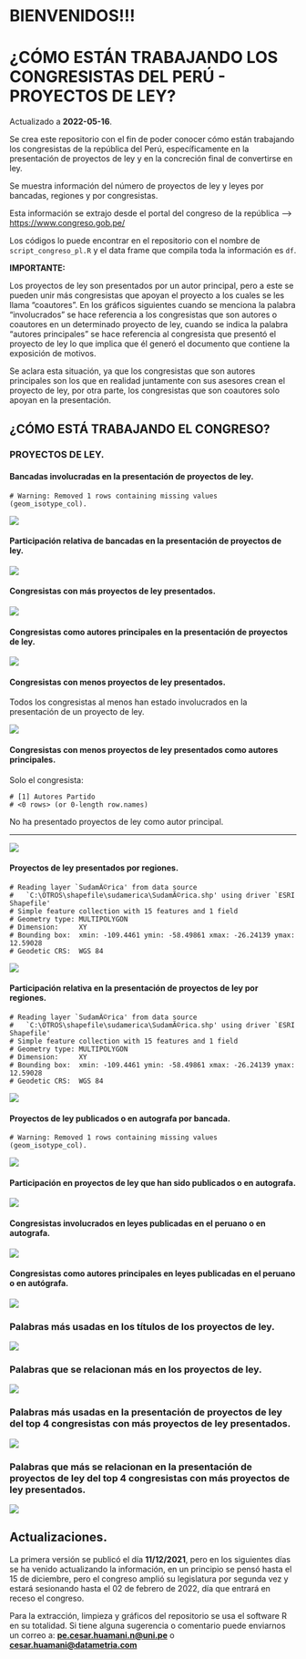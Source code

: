 
# BIENVENIDOS!!!

# ¿CÓMO ESTÁN TRABAJANDO LOS CONGRESISTAS DEL PERÚ - PROYECTOS DE LEY?

Actualizado a **2022-05-16**.

Se crea este repositorio con el fin de poder conocer cómo están
trabajando los congresistas de la república del Perú, específicamente en
la presentación de proyectos de ley y en la concreción final de
convertirse en ley.

Se muestra información del número de proyectos de ley y leyes por
bancadas, regiones y por congresistas.

Esta información se extrajo desde el portal del congreso de la república
—&gt; <https://www.congreso.gob.pe/>

Los códigos lo puede encontrar en el repositorio con el nombre de
`script_congreso_pl.R` y el data frame que compila toda la información
es `df`.

**IMPORTANTE:**

Los proyectos de ley son presentados por un autor principal, pero a este
se pueden unir más congresistas que apoyan el proyecto a los cuales se
les llama “coautores”. En los gráficos siguientes cuando se menciona la
palabra “involucrados” se hace referencia a los congresistas que son
autores o coautores en un determinado proyecto de ley, cuando se indica
la palabra “autores principales” se hace referencia al congresista que
presentó el proyecto de ley lo que implica que él generó el documento
que contiene la exposición de motivos.

Se aclara esta situación, ya que los congresistas que son autores
principales son los que en realidad juntamente con sus asesores crean el
proyecto de ley, por otra parte, los congresistas que son coautores solo
apoyan en la presentación.

## ¿CÓMO ESTÁ TRABAJANDO EL CONGRESO?

### PROYECTOS DE LEY.

#### Bancadas involucradas en la presentación de proyectos de ley.

    # Warning: Removed 1 rows containing missing values (geom_isotype_col).

![](README-unnamed-chunk-3-1.png)<!-- -->

#### Participación relativa de bancadas en la presentación de proyectos de ley.

![](README-unnamed-chunk-4-1.png)<!-- -->

#### Congresistas con más proyectos de ley presentados.

![](README-unnamed-chunk-5-1.png)<!-- -->

#### Congresistas como autores principales en la presentación de proyectos de ley.

![](README-unnamed-chunk-6-1.png)<!-- -->

#### Congresistas con menos proyectos de ley presentados.

Todos los congresistas al menos han estado involucrados en la
presentación de un proyecto de ley.

![](README-unnamed-chunk-8-1.png)<!-- -->

#### Congresistas con menos proyectos de ley presentados como autores principales.

Solo el congresista:

    # [1] Autores Partido
    # <0 rows> (or 0-length row.names)

No ha presentado proyectos de ley como autor principal.

------------------------------------------------------------------------

![](README-unnamed-chunk-10-1.png)<!-- -->

#### Proyectos de ley presentados por regiones.

    # Reading layer `SudamÃ©rica' from data source 
    #   `C:\OTROS\shapefile\sudamerica\SudamÃ©rica.shp' using driver `ESRI Shapefile'
    # Simple feature collection with 15 features and 1 field
    # Geometry type: MULTIPOLYGON
    # Dimension:     XY
    # Bounding box:  xmin: -109.4461 ymin: -58.49861 xmax: -26.24139 ymax: 12.59028
    # Geodetic CRS:  WGS 84

![](README-unnamed-chunk-11-1.png)<!-- -->

#### Participación relativa en la presentación de proyectos de ley por regiones.

    # Reading layer `SudamÃ©rica' from data source 
    #   `C:\OTROS\shapefile\sudamerica\SudamÃ©rica.shp' using driver `ESRI Shapefile'
    # Simple feature collection with 15 features and 1 field
    # Geometry type: MULTIPOLYGON
    # Dimension:     XY
    # Bounding box:  xmin: -109.4461 ymin: -58.49861 xmax: -26.24139 ymax: 12.59028
    # Geodetic CRS:  WGS 84

![](README-unnamed-chunk-12-1.png)<!-- -->

#### Proyectos de ley publicados o en autografa por bancada.

    # Warning: Removed 1 rows containing missing values (geom_isotype_col).

![](README-unnamed-chunk-13-1.png)<!-- -->

#### Participación en proyectos de ley que han sido publicados o en autografa.

![](README-unnamed-chunk-14-1.png)<!-- -->

#### Congresistas involucrados en leyes publicadas en el peruano o en autografa.

![](README-unnamed-chunk-15-1.png)<!-- -->

#### Congresistas como autores principales en leyes publicadas en el peruano o en autógrafa.

![](README-unnamed-chunk-16-1.png)<!-- -->

### Palabras más usadas en los títulos de los proyectos de ley.

![](README-unnamed-chunk-18-1.png)<!-- -->

### Palabras que se relacionan más en los proyectos de ley.

![](README-unnamed-chunk-19-1.png)<!-- -->

### Palabras más usadas en la presentación de proyectos de ley del top 4 congresistas con más proyectos de ley presentados.

![](README-unnamed-chunk-20-1.png)<!-- -->

### Palabras que más se relacionan en la presentación de proyectos de ley del top 4 congresistas con más proyectos de ley presentados.

![](README-unnamed-chunk-21-1.png)<!-- -->

## Actualizaciones.

La primera versión se publicó el día **11/12/2021**, pero en los
siguientes días se ha venido actualizando la información, en un
principio se pensó hasta el 15 de diciembre, pero el congreso amplió su
legislatura por segunda vez y estará sesionando hasta el 02 de febrero
de 2022, día que entrará en receso el congreso.

Para la extracción, limpieza y gráficos del repositorio se usa el
software R en su totalidad. Si tiene alguna sugerencia o comentario
puede enviarnos un correo a: **<pe.cesar.huamani.n@uni.pe>** o
**<cesar.huamani@datametria.com>**
